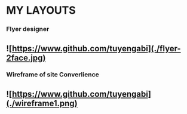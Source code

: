 # MY LAYOUTS


### Flyer designer 
![https://www.github.com/tuyengabi](./flyer-2face.jpg)
------------------------------------------


### Wireframe of site Converlience
![https://www.github.com/tuyengabi](./wireframe1.png)
-----------------------------------------


